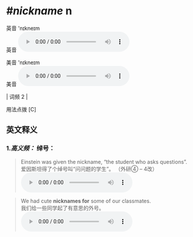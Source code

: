 # ***\#nickname*** n
英音 'nɪkneɪm  
英音
<audio src="./media/nickname-B.aac" controls="controls"></audio>

美音 'nɪkneɪm  
美音
<audio src="./media/nickname.aac" controls="controls"></audio>



| 词频 2 |  

用法点拨  [C]

英文释义
---
### 1.*高义频：* **绰号：**  

 > Einstein was given the nickname, “the student who asks questions”.  
 > 爱因斯坦得了个绰号叫“问问题的学生”。  （外研④ – 4改）  
<audio src="./media/Einstein was given the nickname_AAC.aac" controls="controls"></audio>

 > We had cute **nicknames for** some of our classmates.  
 > 我们给一些同学起了有意思的外号。    
<audio src="./media/We had cute nicknames _AAC.aac" controls="controls"></audio>



